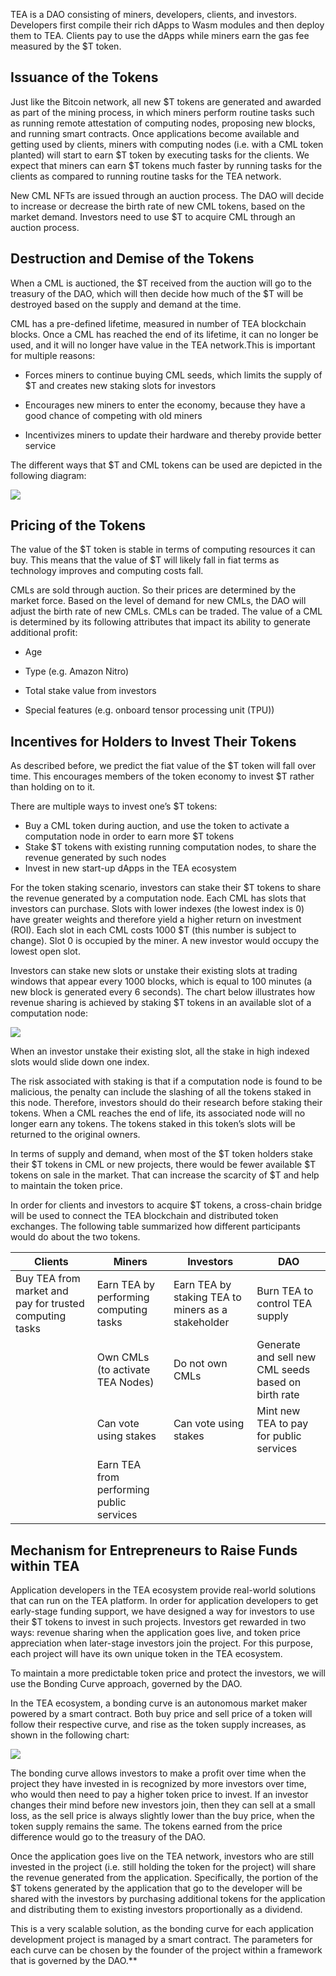 TEA is a DAO consisting of miners, developers, clients, and investors. Developers first compile their rich dApps to Wasm modules and then deploy them to TEA. Clients pay to use the dApps while miners earn the gas fee measured by the $T token. 

## Issuance of the Tokens

Just like the Bitcoin network, all new $T tokens are generated and awarded as part of the mining process, in which miners perform routine tasks such as running remote attestation of computing nodes, proposing new blocks, and running smart contracts. Once applications become available and getting used by clients, miners with computing nodes (i.e. with a CML token planted) will start to earn $T token by executing tasks for the clients. We expect that miners can earn $T tokens much faster by running tasks for the clients as compared to running routine tasks for the TEA network. 

New CML NFTs are issued through an auction process. The DAO will decide to increase or decrease the birth rate of new CML tokens, based on the market demand. Investors need to use $T to acquire CML through an auction process.

## Destruction and Demise of the Tokens

When a CML is auctioned, the $T received from the auction will go to the treasury of the DAO, which will then decide how much of the $T will be destroyed based on the supply and demand at the time. 

CML has a pre-defined lifetime, measured in number of TEA blockchain blocks. Once a CML has reached the end of its lifetime, it can no longer be used, and it will no longer have value in the TEA network.This is important for multiple reasons:

-   Forces miners to continue buying CML seeds, which limits the supply of $T and creates new staking slots for investors
    
-   Encourages new miners to enter the economy, because they have a good chance of competing with old miners
    
-   Incentivizes miners to update their hardware and thereby provide better service
    

  

The different ways that $T and CML tokens can be used are depicted in the following diagram:

![](https://lh6.googleusercontent.com/Js4ATc0B1Od2LJxhnZU5IGIrOdrEHU1l3ijriipdRGr_xJQimJ8c32uACZhoqqzJmyKPj0cIAbrRjcOV2TbmnxTirir3MDvrxTIAmnUDhQOsZgV4A9W2QAG4dF9ziU-IyxoSSiF9)

  

## Pricing of the Tokens

The value of the $T token is stable in terms of computing resources it can buy. This means that the value of $T will likely fall in fiat terms as technology improves and computing costs fall. 

  

CMLs are sold through auction. So their prices are determined by the market force. Based on the level of demand for new CMLs, the DAO will adjust the birth rate of new CMLs. CMLs can be traded. The value of a CML is determined by its following attributes that impact its ability to generate additional profit:

-   Age
    
-   Type (e.g. Amazon Nitro)
    
-   Total stake value from investors
    
-   Special features (e.g. onboard tensor processing unit (TPU))
## Incentives for Holders to Invest Their Tokens

As described before, we predict the fiat value of the $T token will fall over time. This encourages members of the token economy to invest $T rather than holding on to it.

There are multiple ways to invest one’s $T tokens:
-   Buy a CML token during auction, and use the token to activate a computation node in order to earn more $T tokens
-   Stake $T tokens with existing running computation nodes, to share the revenue generated by such nodes
-   Invest in new start-up dApps in the TEA ecosystem

For the token staking scenario, investors can stake their $T tokens to share the revenue generated by a computation node. Each CML has slots that investors can purchase. Slots with lower indexes (the lowest index is 0) have greater weights and therefore yield a higher return on investment (ROI). Each slot in each CML costs 1000 $T (this number is subject to change). Slot 0 is occupied by the miner. A new investor would occupy the lowest open slot. 

Investors can stake new slots or unstake their existing slots at trading windows that appear every 1000 blocks, which is equal to 100 minutes (a new block is generated every 6 seconds). The chart below illustrates how revenue sharing is achieved by staking $T tokens in an available slot of a computation node:

![](https://lh4.googleusercontent.com/1soRpS6I0zuaBvuyp5tBbswPGO1flC8FR8jKMNL4UgAFPli_K-235n__pLOBTWTF-htbcAvwyS8Ye-aw4mgwoIPdzkQbdoJscE_GW3ZjGneDNDGw9atPYSWF83rUVIFshmE5jok3)

When an investor unstake their existing slot, all the stake in high indexed slots would slide down one index. 

The risk associated with staking is that if a computation node is found to be malicious, the penalty can include the slashing of all the tokens staked in this node. Therefore, investors should do their research before staking their tokens. When a CML reaches the end of life, its associated node will no longer earn any tokens. The tokens staked in this token’s slots will be returned to the original owners.

In terms of supply and demand, when most of the $T token holders stake their $T tokens in CML or new projects, there would be fewer available $T tokens on sale in the market. That can increase the scarcity of $T and help to maintain the token price.

In order for clients and investors to acquire $T tokens, a cross-chain bridge will be used to connect the TEA blockchain and distributed token exchanges. The following table summarized how different participants would do about the two tokens.

| Clients |   Miners |  Investors |   DAO |
|---|---|---|---|
|  Buy TEA from market and pay for trusted computing tasks |  Earn TEA by performing computing tasks | Earn TEA by staking TEA to miners as a stakeholder | Burn TEA to control TEA supply |
|  |Own CMLs (to activate TEA Nodes) |   Do not own CMLs | Generate and sell new CML seeds based on birth rate |
|   | Can vote using stakes |   Can vote using stakes |   Mint new TEA to pay for public services |
|  | Earn TEA from performing public services | |

## Mechanism for Entrepreneurs to Raise Funds within TEA

Application developers in the TEA ecosystem provide real-world solutions that can run on the TEA platform. In order for application developers to get early-stage funding support, we have designed a way for investors to use their $T tokens to invest in such projects. Investors get rewarded in two ways: revenue sharing when the application goes live, and token price appreciation when later-stage investors join the project. For this purpose, each project will have its own unique token in the TEA ecosystem. 

To maintain a more predictable token price and protect the investors, we will use the Bonding Curve approach, governed by the DAO.

In the TEA ecosystem, a bonding curve is an autonomous market maker powered by a smart contract. Both buy price and sell price of a token will follow their respective curve, and rise as the token supply increases, as shown in the following chart:

![](https://lh4.googleusercontent.com/uUFzdkW4mLJEJeBeXAlD5tK3UPocderGBFE1FiLXgc5ILWLmz3Ebx3l0SclkF4SkVf5LRS4ozTVF6x8eMK4J70nx9gypb917nLShhYDDTuzEdWh7sldEQ_XRQH3JB6tcbokA3B8O)

The bonding curve allows investors to make a profit over time when the project they have invested in is recognized by more investors over time, who would then need to pay a higher token price to invest. If an investor changes their mind before new investors join, then they can sell at a small loss, as the sell price is always slightly lower than the buy price, when the token supply remains the same. The tokens earned from the price difference would go to the treasury of the DAO. 

Once the application goes live on the TEA network, investors who are still invested in the project (i.e. still holding the token for the project) will share the revenue generated from the application. Specifically, the portion of the $T tokens generated by the application that go to the developer will be shared with the investors by purchasing additional tokens for the application and distributing them to existing investors proportionally as a dividend. 

This is a very scalable solution, as the bonding curve for each application development project is managed by a smart contract. The parameters for each curve can be chosen by the founder of the project within a framework that is governed by the DAO.**